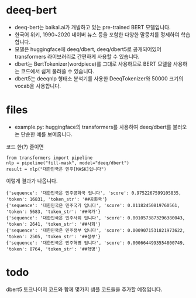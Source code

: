 # deeq-bert

- deeq-bert는 baikal.ai가 개발하고 있는 pre-trained BERT 모델입니다.
- 한국어 위키, 1990~2020 네이버 뉴스 등을 포함한 다양한 말뭉치를 정제하여 학습합니다.
- 모델은 huggingface에 deeq/dbert, deeq/dbert5로 공개되어있어 transformers 라이브러리로 간편하게 사용할 수 있습니다.
- dbert는 BertTokenizer(wordpiece)를 그대로 사용하므로 BERT 모델을 사용하는 코드에서 쉽게 불러쓸 수 있습니다.
- dbert5는 deeqnlp 형태소 분석기를 사용한 DeeqTokenizer와 50000 크기의 vocab을 사용합니다.

# files

- example.py: huggingface의 transformers를 사용하여 deeq/dbert를 불러오는 단순한 예를 보여줍니다.

코드 한(?) 줄이면
```
from transformers import pipeline
nlp = pipeline("fill-mask", model="deeq/dbert")
result = nlp("대한민국은 민주[MASK]입니다")
```
이렇게 결과가 나옵니다.
```
{'sequence': '대한민국은 민주공화국 입니다', 'score': 0.9752267599105835, 'token': 16831, 'token_str': '##공화국'}
{'sequence': '대한민국은 민주국가 입니다', 'score': 0.01182450819760561, 'token': 5683, 'token_str': '##국가'}
{'sequence': '대한민국은 민주사회 입니다', 'score': 0.0010573873296380043, 'token': 2641, 'token_str': '##사회'}
{'sequence': '대한민국은 민주정부 입니다', 'score': 0.0009071531821973622, 'token': 2505, 'token_str': '##정부'}
{'sequence': '대한민국은 민주혁명 입니다', 'score': 0.0006644993554800749, 'token': 8764, 'token_str': '##혁명'}
```

# todo

dbert5 토크나이저 코드와 함께 몇가지 샘플 코드들을 추가할 예정입니다.
